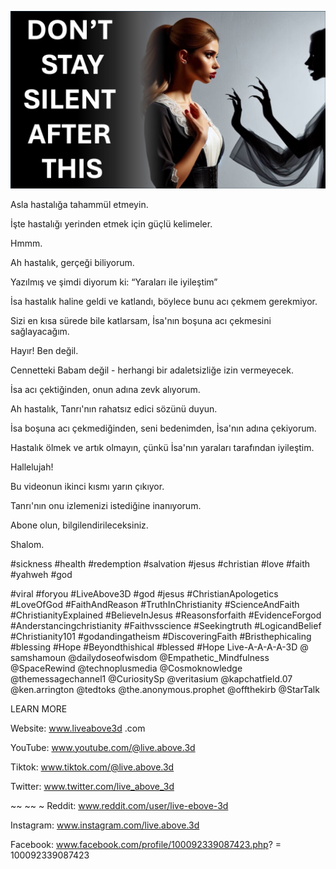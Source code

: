 ![Video cover image](../cover.jpeg "cover-photo")

Asla hastalığa tahammül etmeyin.

İşte hastalığı yerinden etmek için güçlü kelimeler.

Hmmm.

Ah hastalık, gerçeği biliyorum.

Yazılmış ve şimdi diyorum ki: “Yaraları ile iyileştim”

İsa hastalık haline geldi ve katlandı, böylece bunu acı çekmem gerekmiyor.

Sizi en kısa sürede bile katlarsam, İsa'nın boşuna acı çekmesini sağlayacağım.

Hayır! Ben değil.

Cennetteki Babam değil - herhangi bir adaletsizliğe izin vermeyecek.

İsa acı çektiğinden, onun adına zevk alıyorum.

Ah hastalık, Tanrı'nın rahatsız edici sözünü duyun.

İsa boşuna acı çekmediğinden, seni bedenimden, İsa'nın adına çekiyorum.

Hastalık ölmek ve artık olmayın, çünkü İsa'nın yaraları tarafından iyileştim.

Hallelujah!

Bu videonun ikinci kısmı yarın çıkıyor.

Tanrı'nın onu izlemenizi istediğine inanıyorum.

Abone olun, bilgilendirileceksiniz.

Shalom.


#sickness #health #redemption #salvation #jesus #christian #love #faith #yahweh #god

#viral #foryou #LiveAbove3D #god #jesus #ChristianApologetics #LoveOfGod #FaithAndReason #TruthInChristianity #ScienceAndFaith #ChristianityExplained #BelieveInJesus #Reasonsforfaith #EvidenceForgod #Anderstancingchristianity #Faithvsscience #Seekingtruth #LogicandBelief #Christianity101 #godandingatheism #DiscoveringFaith #Bristhephicaling #blessing #Hope #Beyondthishical #blessed #Hope Live-A-A-A-A-3D @ samshamoun @dailydoseofwisdom @Empathetic_Mindfulness @SpaceRewind @technoplusmedia @Cosmoknowledge @themessagechannel1 @CuriositySp @veritasium @kapchatfield.07 @ken.arrington @tedtoks @the.anonymous.prophet @offthekirb @StarTalk

LEARN MORE


Website: www.liveabove3d .com

YouTube: www.youtube.com/@live.above.3d

Tiktok: www.tiktok.com/@live.above.3d

Twitter: www.twitter.com/live_above_3d

~~ ~~ ~ Reddit: www.reddit.com/user/live-ebove-3d

Instagram: www.instagram.com/live.above.3d

Facebook: www.facebook.com/profile/100092339087423.php? = 100092339087423
